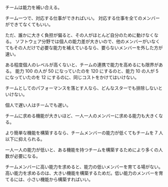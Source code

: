 チームは能力を補い合える。

チーム一つで、対応する仕事ができればいい。
対応する仕事を全てのメンバーができてなくてもいい。

ただ、誰かに大きく負担が偏ると、その人がほとんど自分のために動けなくなる。
ソフトウェア分野では個人の能力差が大きいので、他のメンバーがいなくてもその人だけで必要な能力を補えているなら、要らないメンバーを外した方が速い。

ある程度個人のレベルが高くないと、チームの連携で能力を高めるにも限界がある。
能力 100 の人が 50 になっていたのを 120 にするのと、能力 10 の人が 5 になっていたのを 12 にするのに、同じコストをかけてはいけない。

チームとしてのパフォーマンスを落とす人なら、どんなスターでも排除しないといけない。

個人で遅い人はチームでも遅い。

チームに求める機能が大きいほど、一人一人のメンバーに求める能力も大きくなる。

より簡単な機能を構築するなら、チームメンバーの能力が低くてもチームを 7 人以下に抑えられる。

一人一人の能力が低いと、ある機能を持つチームを構築するためにより多くの人数が必要になる。

チームメンバーに高い能力を求めると、能力の低いメンバーを育てる場がない。
高い能力を求めるのは、大きい機能を構築するためだ。低い能力のメンバーを育てるには、小さい機能から構築すればいい。
